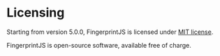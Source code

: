 # Licensing

Starting from version 5.0.0, FingerprintJS is licensed under [MIT license](https://github.com/fingerprintjs/fingerprintjs/blob/master/LICENSE).

FingerprintJS is open-source software, available free of charge.